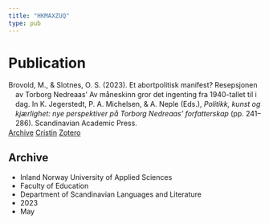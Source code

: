 ```yaml
---
title: "HKMAXZUQ"
type: pub
---
```

<h1>Publication</h1>
<article id="csl-bib-container-HKMAXZUQ" class="csl-bib-container">
  <div class="csl-bib-body" style="line-height: 1.35; padding-left: 1em; text-indent:-1em;">
  <div class="csl-entry">Brovold, M., &amp; Slotnes, O. S. (2023). Et abortpolitisk manifest? Resepsjonen av Torborg Nedreaas&#x2019; Av m&#xE5;neskinn gror det ingenting fra 1940-tallet til i dag. In K. Jegerstedt, P. A. Michelsen, &amp; A. Neple (Eds.), <i>Politikk, kunst og kj&#xE6;rlighet: nye perspektiver p&#xE5; Torborg Nedreaas&#x2019; forfatterskap</i> (pp. 241&#x2013;286). Scandinavian Academic Press.</div>
</div>
  <div class="csl-bib-buttons">
    <a href="#taxonomy-article-HKMAXZUQ" class="csl-bib-button">Archive</a>
    <a href alt="Cristin URL" class="csl-bib-button">Cristin</a>
    <a href alt="Zotero URL" class="csl-bib-button">Zotero</a>
  </div>
  <div id="csl-bib-meta-container-HKMAXZUQ"></div>
</article>
<div id="csl-bib-meta-HKMAXZUQ" class="csl-bib-meta">
  <article id="taxonomy-article-HKMAXZUQ" class="taxonomy-article">
    <h1>Archive</h1>
    <ul>
      <li>Inland Norway University of Applied Sciences</li>
      <li>Faculty of Education</li>
      <li>Department of Scandinavian Languages and Literature</li>
      <li>2023</li>
      <li>May</li>
    </ul>
  </article>
</div>
